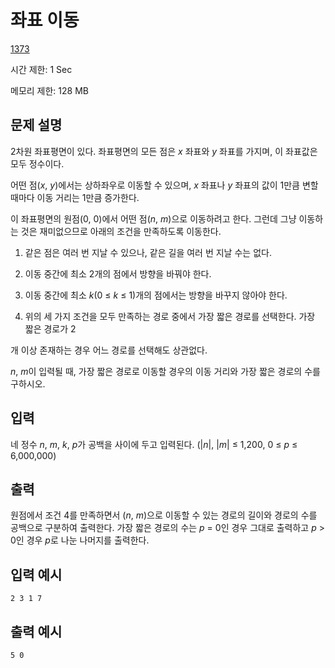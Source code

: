 # 좌표 이동

[1373](http://codeup.kr/problem.php?id=1373)

시간 제한: 1 Sec 

메모리 제한: 128 MB



## 문제 설명

2차원 좌표평면이 있다. 좌표평면의 모든 점은 *x* 좌표와 *y* 좌표를 가지며, 이 좌표값은 모두 정수이다.

어떤 점(*x*, *y*)에서는 상하좌우로 이동할 수 있으며, *x* 좌표나 *y* 좌표의 값이 1만큼 변할 때마다 이동 거리는 1만큼 증가한다.

이 좌표평면의 원점(0, 0)에서 어떤 점(*n*, *m*)으로 이동하려고 한다. 그런데 그냥 이동하는 것은 재미없으므로 아래의 조건을 만족하도록 이동한다.

1. 같은 점은 여러 번 지날 수 있으나, 같은 길을 여러 번 지날 수는 없다.

2. 이동 중간에 최소 2개의 점에서 방향을 바꿔야 한다.

3. 이동 중간에 최소 *k*(0 ≤ *k* ≤ 1)개의 점에서는 방향을 바꾸지 않아야 한다.

4. 위의 세 가지 조건을 모두 만족하는 경로 중에서 가장 짧은 경로를 선택한다. 가장 짧은 경로가 2

개 이상 존재하는 경우 어느 경로를 선택해도 상관없다.

*n*, *m*이 입력될 때, 가장 짧은 경로로 이동할 경우의 이동 거리와 가장 짧은 경로의 수를 구하시오.



## 입력

네 정수 *n*, *m*, *k*, *p*가 공백을 사이에 두고 입력된다. (|*n*|, |*m*| ≤ 1,200, 0 ≤ *p* ≤ 6,000,000)



## 출력

원점에서 조건 4를 만족하면서 (*n*, *m*)으로 이동할 수 있는 경로의 길이와 경로의 수를 공백으로 구분하여 출력한다. 가장 짧은 경로의 수는 *p* = 0인 경우 그대로 출력하고 *p* > 0인 경우 *p*로 나눈 나머지를 출력한다.



## 입력 예시

```
2 3 1 7
```



## 출력 예시

```
5 0
```